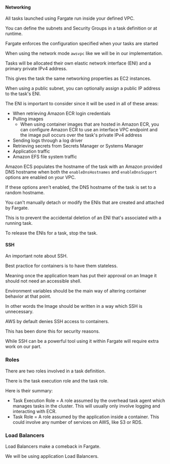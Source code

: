#### Networking
All tasks launched using Fargate run inside your defined VPC.

You can define the subnets and Security Groups in a task definition or at runtime.

Fargate enforces the configuration specified when your tasks are started

When using the network mode `awsvpc` like we will be in our implementation.

Tasks will be allocated their own elastic network interface (ENI) and a primary private IPv4 address. 

This gives the task the same networking properties as EC2 instances.

When using a public subnet, you can optionally assign a public IP address to the task's ENI.

The ENI is important to consider since it will be used in all of these areas:

- When retrieving Amazon ECR login credentials
- Pulling images
  - When using container images that are hosted in Amazon ECR, you can configure Amazon ECR to use an interface VPC endpoint and the image pull occurs over the task's private IPv4 address
- Sending logs through a log driver
- Retrieving secrets from Secrets Manager or Systems Manager
- Application traffic
- Amazon EFS file system traffic

Amazon ECS populates the hostname of the task with an Amazon provided DNS hostname when both the `enableDnsHostnames` and `enableDnsSupport` options are enabled on your VPC.

If these options aren't enabled, the DNS hostname of the task is set to a random hostname.

You can't manually detach or modify the ENIs that are created and attached by Fargate.

This is to prevent the accidental deletion of an ENI that's associated with a running task.

To release the ENIs for a task, stop the task.

#### SSH
An important note about SSH. 

Best practice for containers is to have them stateless.

Meaning once the application team has put their approval on an Image it should not need an accessible shell.

Environment variables should be the main way of altering container behavior at that point.

In other words the Image should be written in a way which SSH is unnecessary.

AWS by default denies SSH access to containers. 

This has been done this for security reasons.

While SSH can be a powerful tool using it within Fargate will require extra work on our part.

### Roles
There are two roles involved in a task definition.

There is the task execution role and the task role.

Here is their summary:

- Task Execution Role = A role assumed by the overhead task agent which manages tasks in the cluster. This will usually only involve logging and interacting with ECR.
- Task Role = A role assumed by the application inside a container. This could involve any number of services on AWS, like S3 or RDS.


### Load Balancers
Load Balancers make a comeback in Fargate.

We will be using application Load Balancers.